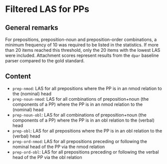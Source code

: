 # Filtered LAS for PPs

## General remarks
For prepositions, preposition-noun and preposition-order combinations, a minimum frequency of 10 was required to be listed in the statistics. If more than 20 items reached this threshold, only the 20 items with the lowest LAS were included. Attachment scores represent results from the `dpar` baseline parser compared to the gold standard.

## Content
* `prep-nmod`: LAS for all prepositions where the PP is in an nmod relation to the (nominal) head
* `prep-noun-nmod`: LAS for all combinations of preposition+noun (the components of a PP) where the PP is in an nmod relation to the (nominal) head
* `prep-noun-obl`: LAS for all combinations of preposition+noun (the components of a PP) where the PP is in an obl relation to the (verbal) head
* `prep-obl`: LAS for all prepositions where the PP is in an obl relation to the (verbal) head
* `prep-ord-nmod`: LAS for all prepositions preceding or following the nominal head of the PP via the nmod relation
* `prep-ord-obl`: LAS for all prepositions preceding or following the verbal head of the PP via the obl relation
